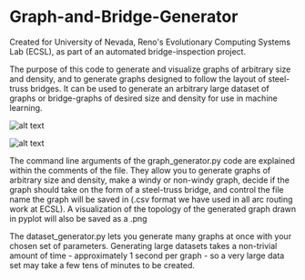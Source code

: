 # Graph-and-Bridge-Generator
Created for University of Nevada, Reno's Evolutionary Computing Systems Lab (ECSL), as part of an automated bridge-inspection project. 

The purpose of this code to generate and visualize graphs of arbitrary size and density, and to generate graphs designed to follow the layout of steel-truss bridges. It can be used to generate an arbitrary large dataset of graphs or bridge-graphs of desired size and density for use in machine learning.

![alt text](https://raw.githubusercontent.com/nicholasharris/Graph-and-Bridge-Generator/master/graph1.png)

![alt text](https://raw.githubusercontent.com/nicholasharris/Graph-and-Bridge-Generator/master/graph.png)


The command line arguments of the graph_generator.py code are explained within the comments of the file. They allow you to generate graphs of arbitrary size and density, make a windy or non-windy graph, decide if the graph should take on the form of a steel-truss bridge, and control the file name the graph will be saved in (.csv format we have used in all arc routing work at ECSL). A visualization of the topology of the generated graph drawn in pyplot will also be saved as a .png 

The dataset_generator.py lets you generate many graphs at once with your chosen set of parameters. Generating large datasets takes a non-trivial amount of time - approximately 1 second per graph - so a very large data set may take a few tens of minutes to be created.

